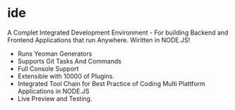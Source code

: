 # ide
A Complet Integrated Development Environment - For building Backend and Frontend Applications that run Anywhere.
Wiritten in NODE.JS!

- Runs Yeoman Generators
- Supports Git Tasks And Commands
- Full Console Support
- Extensible with 10000 of Plugins.
- Integrated Tool Chain for Best Practice of Coding Multi Plattform Applications in NODE.JS
- Live Preview and Testing.
